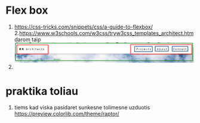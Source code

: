 # Flex box

1. https://css-tricks.com/snippets/css/a-guide-to-flexbox/ 2.https://www.w3schools.com/w3css/tryw3css_templates_architect.htm darom taip ![](assets/2023-06-12-11-02-32.png)
2.

# praktika toliau

1. tiems kad viska pasidaret sunkesne tolimesne uzduotis https://preview.colorlib.com/theme/raptor/
